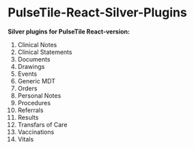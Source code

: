 # PulseTile-React-Silver-Plugins

**Silver plugins for PulseTile React-version:**
1) Clinical Notes
2) Clinical Statements
3) Documents
4) Drawings
5) Events
6) Generic MDT
7) Orders
8) Personal Notes
9) Procedures
10) Referrals
11) Results
12) Transfars of Care
13) Vaccinations
14) Vitals